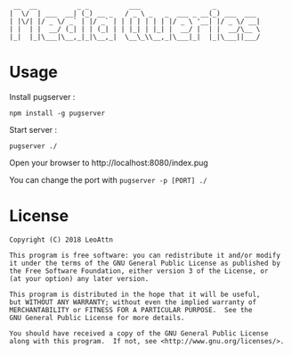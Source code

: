 ```
 __  __          _ _          ___                  _
|  \/  | ___  __| (_) __ _   / _ \ _   _  ___ _ __(_) ___  ___
| |\/| |/ _ \/ _` | |/ _` | | | | | | | |/ _ \ '__| |/ _ \/ __|
| |  | |  __/ (_| | | (_| | | |_| | |_| |  __/ |  | |  __/\__ \
|_|  |_|\___|\__,_|_|\__,_|  \__\_\\__,_|\___|_|  |_|\___||___/
```

# Usage

Install pugserver :
```
npm install -g pugserver
```

Start server :
```
pugserver ./
```

Open your browser to http://localhost:8080/index.pug

You can change the port with `pugserver -p [PORT] ./`

# License

```text
Copyright (C) 2018 LeoAttn

This program is free software: you can redistribute it and/or modify
it under the terms of the GNU General Public License as published by
the Free Software Foundation, either version 3 of the License, or
(at your option) any later version.

This program is distributed in the hope that it will be useful,
but WITHOUT ANY WARRANTY; without even the implied warranty of
MERCHANTABILITY or FITNESS FOR A PARTICULAR PURPOSE.  See the
GNU General Public License for more details.

You should have received a copy of the GNU General Public License
along with this program.  If not, see <http://www.gnu.org/licenses/>.
```